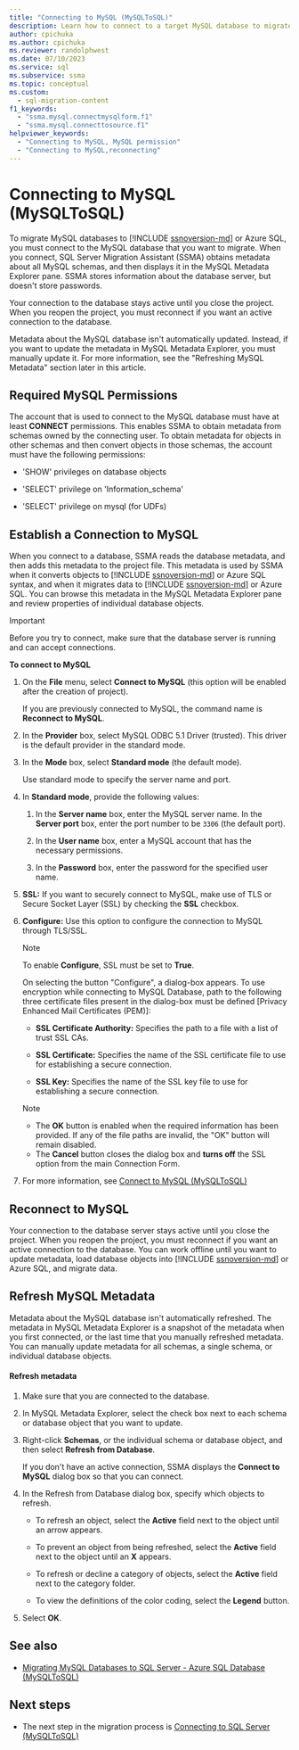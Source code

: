 ```yaml
---
title: "Connecting to MySQL (MySQLToSQL)"
description: Learn how to connect to a target MySQL database to migrate a MySQL database. SSMA obtains metadata about databases in Azure SQL Database.
author: cpichuka
ms.author: cpichuka
ms.reviewer: randolphwest
ms.date: 07/10/2023
ms.service: sql
ms.subservice: ssma
ms.topic: conceptual
ms.custom:
  - sql-migration-content
f1_keywords:
  - "ssma.mysql.connectmysqlform.f1"
  - "ssma.mysql.connecttosource.f1"
helpviewer_keywords:
  - "Connecting to MySQL, MySQL permission"
  - "Connecting to MySQL,reconnecting"
---
```

# Connecting to MySQL (MySQLToSQL)

To migrate MySQL databases to [!INCLUDE [ssnoversion-md](../../includes/ssnoversion-md.md)] or Azure SQL, you must connect to the MySQL database that you want to migrate. When you connect, SQL Server Migration Assistant (SSMA) obtains metadata about all MySQL schemas, and then displays it in the MySQL Metadata Explorer pane. SSMA stores information about the database server, but doesn't store passwords.

Your connection to the database stays active until you close the project. When you reopen the project, you must reconnect if you want an active connection to the database.

Metadata about the MySQL database isn't automatically updated. Instead, if you want to update the metadata in MySQL Metadata Explorer, you must manually update it. For more information, see the "Refreshing MySQL Metadata" section later in this article.

## Required MySQL Permissions

The account that is used to connect to the MySQL database must have at least **CONNECT** permissions. This enables SSMA to obtain metadata from schemas owned by the connecting user. To obtain metadata for objects in other schemas and then convert objects in those schemas, the account must have the following permissions:

- 'SHOW' privileges on database objects

- 'SELECT' privilege on 'Information_schema'

- 'SELECT' privilege on mysql (for UDFs)

## Establish a Connection to MySQL

When you connect to a database, SSMA reads the database metadata, and then adds this metadata to the project file. This metadata is used by SSMA when it converts objects to [!INCLUDE [ssnoversion-md](../../includes/ssnoversion-md.md)] or Azure SQL syntax, and when it migrates data to [!INCLUDE [ssnoversion-md](../../includes/ssnoversion-md.md)] or Azure SQL. You can browse this metadata in the MySQL Metadata Explorer pane and review properties of individual database objects.

> [!IMPORTANT]  
> Before you try to connect, make sure that the database server is running and can accept connections.

**To connect to MySQL**

1. On the **File** menu, select **Connect to MySQL** (this option will be enabled after the creation of project).

    If you are previously connected to MySQL, the command name is **Reconnect to MySQL**.

1. In the **Provider** box, select MySQL ODBC 5.1 Driver (trusted). This driver is the default provider in the standard mode.

1. In the **Mode** box, select **Standard mode** (the default mode).

    Use standard mode to specify the server name and port.

1. In **Standard mode**, provide the following values:

    1. In the **Server name** box, enter the MySQL server name. In the **Server port** box, enter the port number to be `3306` (the default port).

    1. In the **User name** box, enter a MySQL account that has the necessary permissions.

    1. In the **Password** box, enter the password for the specified user name.

1. **SSL:** If you want to securely connect to MySQL, make use of TLS or Secure Socket Layer (SSL) by checking the **SSL** checkbox.

1. **Configure:** Use this option to configure the connection to MySQL through TLS/SSL.

    > [!NOTE]  
    > To enable **Configure**, SSL must be set to **True**.

    On selecting the button "Configure", a dialog-box appears. To use encryption while connecting to MySQL Database, path to the following three certificate files present in the dialog-box must be defined [Privacy Enhanced Mail Certificates (PEM)]:

    - **SSL Certificate Authority:** Specifies the path to a file with a list of trust SSL CAs.

    - **SSL Certificate:** Specifies the name of the SSL certificate file to use for establishing a secure connection.

    - **SSL Key:** Specifies the name of the SSL key file to use for establishing a secure connection.

    > [!NOTE]  
    > - The **OK** button is enabled when the required information has been provided. If any of the file paths are invalid, the "OK" button will remain disabled.
    > - The **Cancel** button closes the dialog box and **turns off** the SSL option from the main Connection Form.

1. For more information, see [Connect to MySQL (MySQLToSQL)](connect-to-mysql-mysqltosql.md)

## Reconnect to MySQL

Your connection to the database server stays active until you close the project. When you reopen the project, you must reconnect if you want an active connection to the database. You can work offline until you want to update metadata, load database objects into [!INCLUDE [ssnoversion-md](../../includes/ssnoversion-md.md)] or Azure SQL, and migrate data.

## Refresh MySQL Metadata

Metadata about the MySQL database isn't automatically refreshed. The metadata in MySQL Metadata Explorer is a snapshot of the metadata when you first connected, or the last time that you manually refreshed metadata. You can manually update metadata for all schemas, a single schema, or individual database objects.

#### Refresh metadata

1. Make sure that you are connected to the database.

1. In MySQL Metadata Explorer, select the check box next to each schema or database object that you want to update.

1. Right-click **Schemas**, or the individual schema or database object, and then select **Refresh from Database**.

    If you don't have an active connection, SSMA displays the **Connect to MySQL** dialog box so that you can connect.

1. In the Refresh from Database dialog box, specify which objects to refresh.

   - To refresh an object, select the **Active** field next to the object until an arrow appears.

   - To prevent an object from being refreshed, select the **Active** field next to the object until an **X** appears.

   - To refresh or decline a category of objects, select the **Active** field next to the category folder.

   - To view the definitions of the color coding, select the **Legend** button.

1. Select **OK**.

## See also

- [Migrating MySQL Databases to SQL Server - Azure SQL Database (MySQLToSQL)](migrating-mysql-databases-to-sql-server-azure-sql-db-mysqltosql.md)

## Next steps

- The next step in the migration process is [Connecting to SQL Server (MySQLToSQL)](connecting-to-sql-server-mysqltosql.md)
